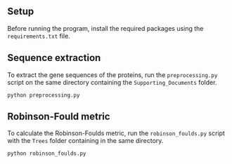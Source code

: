 ## Setup
Before running the program, install the required packages using the `requirements.txt` file. 

## Sequence extraction
To extract the gene sequences of the proteins, run the `preprocessing.py` script on the same directory containing the
`Supporting_Documents` folder.

```commandline
python preprocessing.py
```

## Robinson-Fould metric
To calculate the Robinson-Foulds metric, run the `robinson_foulds.py` script with the `Trees` folder containing in
the same directory.

```commandline
python robinson_foulds.py
```
